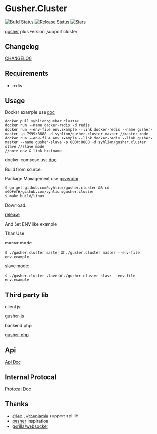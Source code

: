 # Gusher.Cluster

[![Build Status](https://drone.syhlion.tw/api/badges/syhlion/gusher.cluster/status.svg)](https://drone.syhlion.tw/syhlion/gusher.cluster)
 [![Release Status](https://img.shields.io/badge/release-1.8.2-blue.svg)](https://github.com/syhlion/gusher.cluster/releases/tag/v1.8.2)
 [![Stars](https://img.shields.io/github/stars/syhlion/gusher.cluster.svg)](https://github.com/syhlion/gusher.cluster)

 [gusher](https://github.com/syhlion/gusher) plus version ,support cluster

## Changelog

[CHANGELOG](./CHANGELOG.md)

## Requirements

* redis

## Usage

Docker example use [doc](./docker)

```
docker pull syhlion/gusher.cluster
docker run --name docker-redis -d redis
docker run --env-file env.example --link docker-redis --name gusher-master -p 7999:8888 -d syhlion/gusher.cluster master //master mode
docker run --env-file env.example --link docker-redis --link gusher-master --name gusher-slave -p 8000:8888 -d syhlion/gusher.cluster slave //slave mode
//note env & link hostname
```

docker-compose use [doc](./docker-compose) 

Build from source:

Package Management use [govendor](https://github.com/kardianos/govendor)

```
$ go get github.com/syhlion/gusher.cluster && cd $GOPATH/github.com/syhlion/gusher.cluster
$ make build/linux

```

Download:

[release](./releases)



And Set ENV  like [example](./env.example)


Than Use

master mode:

`$ ./gusher.cluster master` or `./gusher.cluster master --env-file env.example`

slave mode:

`$ ./gusher.cluster slave` or `./gusher.cluster slave --env-file env.example`



## Third party lib

client js:

[gusher-js](https://github.com/cswleocsw/gusher-js)

backend php:

[gusher-php](https://github.com/benjaminchen/gusher-php)

## Api

[Api Doc](./doc/api.md)


## Internal Protocal

[Protocal Doc](./doc/protocal.md)

## Thanks

* [@leo](https://github.com/cswleocsw) , [@benjamin](https://github.com/benjaminchen) support api lib
* [pusher](https://pusher.com) inspiration
* [gorilla/websocket](https://github.com/gorilla/websocket)
